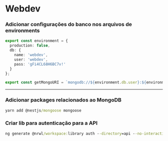 # Webdev

### Adicionar configurações do banco nos arquivos de environments

```ts
export const environment = {
  production: false,
  db: {
    name: 'webdev',
    user: 'webdev',
    pass: 'gFi4CL68H6BC7v!'
  }
};

export const getMongoURI = `mongodb://${environment.db.user}:${environment.db.pass}@ds047440.mlab.com:47440/${environment.db.name}`;
```

---

### Adicionar packages relacionados ao MongoDB

```cmd
yarn add @nestjs/mongoose mongoose
```

### Criar lib para autenticação para a API

```cmd
ng generate @nrwl/workspace:library auth --directory=api --no-interactive --dry-run
```